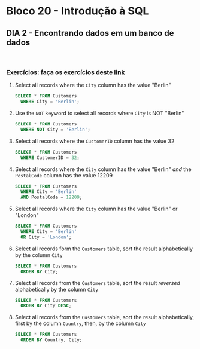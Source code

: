 # **Bloco 20 -** Introdução à SQL

## DIA 2 - Encontrando dados em um banco de dados

&nbsp;

### **Exercícios: faça os exercícios [deste link](https://www.w3schools.com/sql/exercise.asp?filename=exercise_where1)**

1. Select all records where the `City` column has the value "Berlin"
	```sql
	SELECT * FROM Customers
	  WHERE City = 'Berlin';
	```

2. Use the `NOT` keyword to select all records where `City` is NOT "Berlin"
	```sql
	SELECT * FROM Customers
	  WHERE NOT City = 'Berlin';
	```

3. Select all records where the `CustomerID` column has the value 32
	```sql
	SELECT * FROM Customers
	  WHERE CustomerID = 32;
	```

4. Select all records where the `City` column has the value "Berlin" *and* the `PostalCode` column has the value 12209
	```sql
	SELECT * FROM Customers
	  WHERE City = 'Berlin'
	  AND PostalCode = 12209;
	```

5. Select all records where the `City` column has the value "Berlin" or "London"
	```sql
	SELECT * FROM Customers
	  WHERE City = 'Berlin'
	  OR City = 'London';
	```

6. Select all records form the `Customers` table, sort the result alphabetically by the column `City`
	```sql
	SELECT * FROM Customers
	  ORDER BY City;
	```

7. Select all records from the `Customers` table, sort the result *reversed* alphabetically by the column `City`
	```sql
	SELECT * FROM Customers
	  ORDER BY City DESC;
	```

8. Select all records from the `Customers` table, sort the result alphabetically, first by the column `Country`, then, by the column `City`
	```sql
	SELECT * FROM Customers
	  ORDER BY Country, City;
	```
